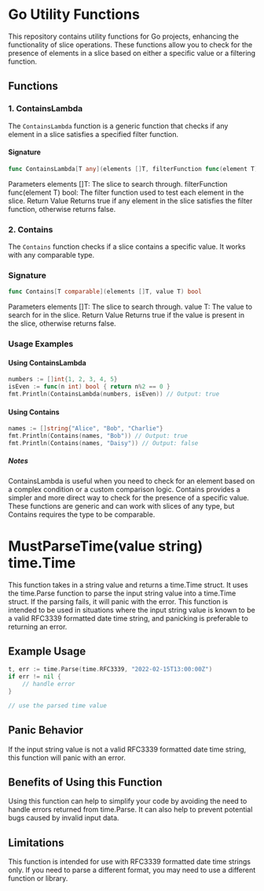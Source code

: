 # Go Utility Functions

This repository contains utility functions for Go projects, enhancing the functionality of slice operations. These functions allow you to check for the presence of elements in a slice based on either a specific value or a filtering function.

## Functions

### 1. ContainsLambda

The `ContainsLambda` function is a generic function that checks if any element in a slice satisfies a specified filter function.

#### Signature

```go
func ContainsLambda[T any](elements []T, filterFunction func(element T) bool) bool
```

Parameters
elements []T: The slice to search through.
filterFunction func(element T) bool: The filter function used to test each element in the slice.
Return Value
Returns true if any element in the slice satisfies the filter function, otherwise returns false.
### 2. Contains
The `Contains` function checks if a slice contains a specific value. It works with any comparable type.


### Signature
```go
func Contains[T comparable](elements []T, value T) bool
```
Parameters
elements []T: The slice to search through.
value T: The value to search for in the slice.
Return Value
Returns true if the value is present in the slice, otherwise returns false.

### Usage Examples

#### Using ContainsLambda
```go
numbers := []int{1, 2, 3, 4, 5}
isEven := func(n int) bool { return n%2 == 0 }
fmt.Println(ContainsLambda(numbers, isEven)) // Output: true
```

#### Using Contains
```go
names := []string{"Alice", "Bob", "Charlie"}
fmt.Println(Contains(names, "Bob")) // Output: true
fmt.Println(Contains(names, "Daisy")) // Output: false
```

##### Notes
ContainsLambda is useful when you need to check for an element based on a complex condition or a custom comparison logic.
Contains provides a simpler and more direct way to check for the presence of a specific value.
These functions are generic and can work with slices of any type, but Contains requires the type to be comparable.


# MustParseTime(value string) time.Time

This function takes in a string value and returns a time.Time struct. It uses the time.Parse function to parse the input string value into a time.Time struct. If the parsing fails, it will panic with the error. This function is intended to be used in situations where the input string value is known to be a valid RFC3339 formatted date time string, and panicking is preferable to returning an error.

## Example Usage

```go
t, err := time.Parse(time.RFC3339, "2022-02-15T13:00:00Z")
if err != nil {
    // handle error
}

// use the parsed time value
```

## Panic Behavior

If the input string value is not a valid RFC3339 formatted date time string, this function will panic with an error.

## Benefits of Using this Function

Using this function can help to simplify your code by avoiding the need to handle errors returned from time.Parse. It can also help to prevent potential bugs caused by invalid input data.

## Limitations

This function is intended for use with RFC3339 formatted date time strings only. If you need to parse a different format, you may need to use a different function or library.
